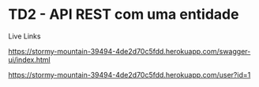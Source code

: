 # TD2 - API REST com uma entidade

Live Links

https://stormy-mountain-39494-4de2d70c5fdd.herokuapp.com/swagger-ui/index.html

https://stormy-mountain-39494-4de2d70c5fdd.herokuapp.com/user?id=1
